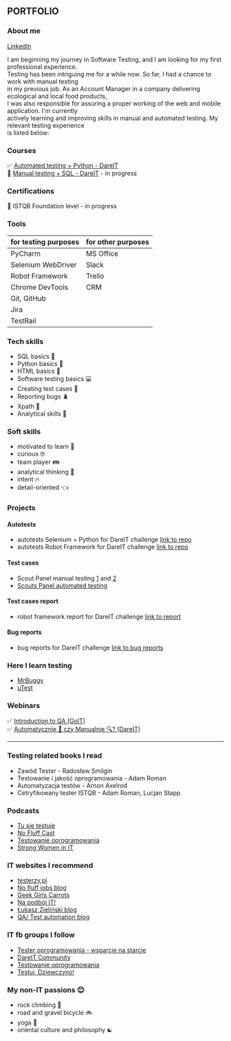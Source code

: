 <h2> PORTFOLIO </h2> 

<h3> About me </h3>   

[LinkedIn](https://www.linkedin.com/in/karolina-szybiak) <br>

I am beginning my journey in Software Testing, and I am looking for my first professional experience.    
Testing has been intriguing me for a while now. So far, I had a chance to work with manual testing   
in my previous job. As an Account Manager in a company delivering ecological and local food products,    
I was also responsible for assuring a proper working of the web and mobile application. I'm currently    
actively learning and improving skills in manual and automated testing. My relevant testing experience    
is listed below:

<h3> Courses </h3>

✅ [Automated testing + Python - DareIT](https://github.com/karolinaszy/automated_tests_challenge) <br>
🔲 [Manual testing + SQL - DareIT](https://github.com/karolinaszy/manual_tests_challenge) - in progress

<h3> Certifications </h3>

🔲 ISTQB Foundation level - in progress

<h3> Tools </h3> 

| for testing purposes | for other purposes |    
|----------------------|--------------------|
| PyCharm              | MS Office          |     
| Selenium WebDriver   | Slack              |
| Robot Framework      | Trello             |
| Chrome DevTools      | CRM                |
| Git, GitHub          |                    |   
| Jira                 |                    |    
| TestRail             |                    |


<h3> Tech skills </h3>

- SQL basics 🔰
- Python basics 🐍   
- HTML basics 🔶
- Software testing basics 💻
- Creating test cases 📰    
- Reporting bugs 🪲   
- Xpath 🔖    
- Analytical skills 🧠

<h3> Soft skills </h3>

- motivated to learn 📖
- curious 🤓
- team player 👪
- analytical thinking 💭
- intent 🔥
- detail-oriented 👈

<h3> Projects </h3>

<h4> Autotests </h4>

- autotests Selenium + Python for DareIT challenge [link to repo](https://github.com/karolinaszy/challenge_portfolio_karolina)   
- autotests Robot Framework for DareIT challenge [link to repo](https://github.com/karolinaszy/test_robotframework)   

<h4> Test cases </h4> 

- Scout Panel manual testing [1](https://docs.google.com/spreadsheets/d/1eDfkKOzmwgp176t2s64f1L-6R99oGGE6i18GwfHpje8/edit#gid=0) and [2](https://docs.google.com/spreadsheets/d/1xaNB1ceHnNw-iiPfOMvtmVnaqZ1ZwAAqJOpfqoQwT5k/edit#gid=471464752)
- [Scouts Panel automated testing](https://drive.google.com/drive/folders/1987MHeKnAwviBS8oxVPAMrAryYXPj8IF)    

<h4> Test cases report </h4>

- robot framework report for DareIT challenge [link to report](https://drive.google.com/drive/folders/1B_6um0ISuMfSQIqt0WUHNpcJ6Xy3VBjV)   

<h4> Bug reports </h4>

- bug reports for DareIT challenge [link to bug reports](https://drive.google.com/drive/folders/1KwI748Rjs5IqDTCie4krFsOSMx8glxAb)    

<h3> Here I learn testing </h3>

- [MrBuggy](http://mrbuggy.pl/)
- [uTest](https://www.utest.com/)

<h3> Webinars </h3>

✅ [Introduction to QA (GoIT)](https://qa.m.goit.global/pl/)   
✅ [Automatycznie 🤖 czy Manualnie 🔍? (DareIT)](https://www.facebook.com/events/1121747482561218)  

------

<h3> Testing related books I read </h3>

- Zawód Tester - Radosław Smilgin
- Testowanie i jakość oprogramowania - Adam Roman
- Automatyzacja testów - Arnon Axelrod
- Cetryfikowany tester ISTQB - Adam Roman, Lucjan Stapp

<h3> Podcasts </h3>

- [Tu się testuje](https://open.spotify.com/show/75eyDizBIrd2QX0kSkkApJ)
- [No Fluff Cast](https://open.spotify.com/show/7lYEvkUQjv6p282vPtAs6d)
- [Testowanie oprogramowania](https://open.spotify.com/show/7jqDWVuJ7YSX4ep1a5tMMd)
- [Strong Women in IT](https://open.spotify.com/show/3UG6N8xsqVWJ6s5jA6GE99?si=753efa75fe1f4661)

<h3> IT websites I recommend </h3> 

- [testerzy.pl](https://testerzy.pl/)
- [No fluff jobs blog](https://nofluffjobs.com/pl/log/)
- [Geek Girls Carrots](https://gocarrots.org/)
- [Na podbój IT!](https://podboj.it/)
- [Łukasz Zieliński blog](https://lukasz-zielinski.pl/)
- [QA/ Test automation blog](https://amelia.qa/blog)

<h3> IT fb groups I follow </h3>

- [Tester oprogramowania - wsparcie na starcie](https://www.facebook.com/groups/testeroprogramowania)   
- [DareIT Community](https://www.facebook.com/groups/2029087700497738)   
- [Testowanie oprogramowania](https://www.facebook.com/groups/141683635854223/)
- [Testuj, Dziewczyno!](https://www.facebook.com/groups/514014750879165/)


<h3> My non-IT passions 😊 </h3>

- rock climbing 🌄
- road and gravel bicycle 🚲
- yoga 🧘
- oriental culture and philosophy ☯️
